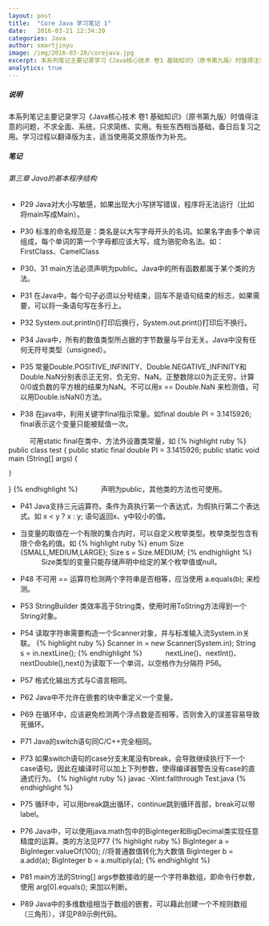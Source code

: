 ```yaml
---
layout: post
title:  "Core Java 学习笔记 1"
date:   2016-03-21 12:34:20
categories: Java
author: smartjinyu
image: /img/2016-03-20/corejava.jpg
excerpt: 本系列笔记主要记录学习《Java核心技术 卷1 基础知识》（原书第九版）时值得注意的问题
analytics: true
---
```

##### 说明
本系列笔记主要记录学习《Java核心技术 卷1 基础知识》（原书第九版）时值得注意的问题，不求全面、系统，只求简练、实用。有些东西相当基础，备日后复习之用。学习过程以翻译版为主，适当使用英文原版作为补充。

##### 笔记

###### 第三章 Java的基本程序结构

- P29 Java对大小写敏感，如果出现大小写拼写错误，程序将无法运行（比如将main写成Main）。

- P30 标准的命名规范是：类名是以大写字母开头的名词。如果名字由多个单词组成，每个单词的第一个字母都应该大写，成为骆驼命名法。如：FirstClass、CamelClass

- P30、31 main方法必须声明为public。Java中的所有函数都属于某个类的方法。

- P31 在Java中，每个句子必须以分号结束，回车不是语句结束的标志，如果需要，可以将一条语句写在多行上。

- P32 System.out.println()打印后换行，System.out.print()打印后不换行。

- P34 Java中，所有的数值类型所占据的字节数量与平台无关。Java中没有任何无符号类型（unsigned）。

- P35 常量Double.POSITIVE_INFINITY、Double.NEGATIVE_INFINITY和Double.NaN分别表示正无穷、负无穷、NaN。正整数除以0为正无穷，计算0/0或负数的平方根的结果为NaN。不可以用x == Double.NaN 来检测值，可以用Double.isNaN()方法。

- P38 在java中，利用关键字final指示常量。如final double PI = 3.1415926; final表示这个变量只能被赋值一次。

　　　可用static final在类中、方法外设置类常量，如
{% highlight ruby %}
public class test
{
	public static final double PI = 3.1415926;
	public static void main (String[] args)
	{

	}
}
{% endhighlight %}
　　　声明为public，其他类的方法也可使用。

- P41 Java支持三元运算符。条件为真执行第一个表达式，为假执行第二个表达式。如 x < y ? x : y; 语句返回x、y中较小的值。

- 当变量的取值在一个有限的集合内时，可以自定义枚举类型。枚举类型包含有限个命名的值。如
{% highlight ruby %}
enum Size {SMALL,MEDIUM,LARGE};
Size s = Size.MEDIUM;
{% endhighlight %}
　　　Size类型的变量只能存储声明中给定的某个枚举值或null。
- P48 不可用 == 运算符检测两个字符串是否相等，应当使用 a.equals(b); 来检测。

- P53 StringBuilder 类效率高于String类，使用时用ToString方法得到一个String对象。

- P54 读取字符串需要构造一个Scanner对象，并与标准输入流System.in关联。
{% highlight ruby %}
Scanner in = new Scanner(System.in);
String s = in.nextLine();
{% endhighlight %}
　　　nextLine()、nextInt()、nextDouble(),next()为读取下一个单词，以空格作为分隔符 P56。

- P57 格式化输出方式与C语言相同。

- P62 Java中不允许在嵌套的块中重定义一个变量。

- P69 在循环中，应该避免检测两个浮点数是否相等，否则舍入的误差容易导致死循环。

- P71 Java的switch语句同C/C++完全相同。

- P73 如果switch语句的case分支末尾没有break，会导致继续执行下一个case语句。因此在编译时可以加上下列参数，使得编译器警告没有case的直通式行为。
{% highlight ruby %}
javac -Xlint:fallthrough Test.java
{% endhighlight %}

- P75 循环中，可以用break跳出循环，continue跳到循环首部，break可以带label。

- P76 Java中，可以使用java.math包中的BigInteger和BigDecimal类实现任意精度的运算。类的方法见P77
{% highlight ruby %}
BigInteger a = BigInteger.valueOf(100); //将普通数值转化为大数值
BigInteger b = a.add(a);
BigInteger b = a.multiply(a);
{% endhighlight %}

- P81 main方法的String[] args参数接收的是一个字符串数组，即命令行参数，使用 arg[0].equals(); 来加以判断。

- P89 Java中的多维数组相当于数组的嵌套，可以藉此创建一个不规则数组（三角形），详见P89示例代码。

